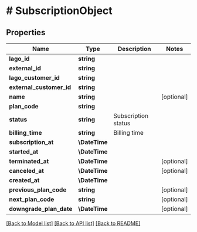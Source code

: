 # # SubscriptionObject

## Properties

Name | Type | Description | Notes
------------ | ------------- | ------------- | -------------
**lago_id** | **string** |  |
**external_id** | **string** |  |
**lago_customer_id** | **string** |  |
**external_customer_id** | **string** |  |
**name** | **string** |  | [optional]
**plan_code** | **string** |  |
**status** | **string** | Subscription status |
**billing_time** | **string** | Billing time |
**subscription_at** | **\DateTime** |  |
**started_at** | **\DateTime** |  |
**terminated_at** | **\DateTime** |  | [optional]
**canceled_at** | **\DateTime** |  | [optional]
**created_at** | **\DateTime** |  |
**previous_plan_code** | **string** |  | [optional]
**next_plan_code** | **string** |  | [optional]
**downgrade_plan_date** | **\DateTime** |  | [optional]

[[Back to Model list]](../../README.md#models) [[Back to API list]](../../README.md#endpoints) [[Back to README]](../../README.md)
